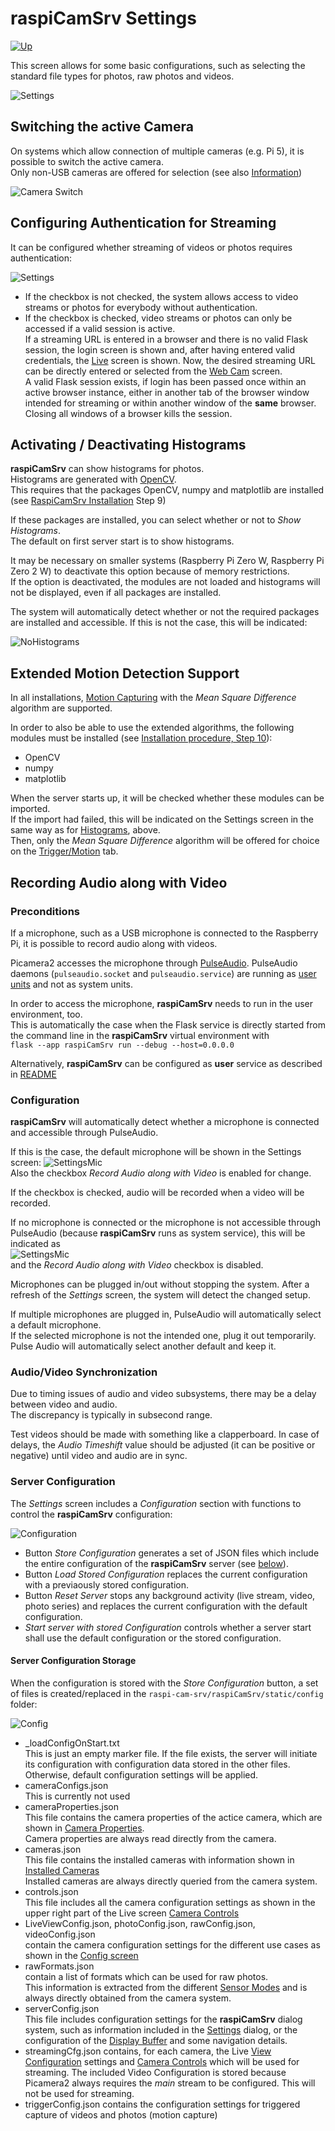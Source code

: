 # raspiCamSrv Settings

[![Up](img/goup.gif)](./UserGuide.md)

This screen allows for some basic configurations, such as selecting the standard file types for photos, raw photos and videos.

![Settings](img/Settings.jpg)

## Switching the active Camera

On systems which allow connection of multiple cameras (e.g. Pi 5), it is possible to switch the active camera.   
Only non-USB cameras are offered for selection (see also [Information](./Information.md#cameras))

![Camera Switch](img/Settings_CamSel.jpg)

## Configuring Authentication for Streaming

It can be configured whether streaming of videos or photos requires authentication:

![Settings](img/Settings_Auth_Streaming.jpg)

- If the checkbox is not checked, the system allows access to video streams or photos for everybody without authentication.
- If the checkbox is checked, video streams or photos can only be accessed if a valid session is active.   
If a streaming URL is entered in a browser and there is no valid Flask session, the login screen is shown and, after having entered valid credentials, the [Live](./LiveScreen.md) screen is shown. Now, the desired streaming URL can be directly entered or selected from the [Web Cam](./Webcam.md) screen.   
A valid Flask session exists, if login has been passed once within an active browser instance, either in another tab of the browser window intended for streaming or within another window of the **same** browser.   
Closing all windows of a browser kills the session. 


## Activating / Deactivating Histograms

**raspiCamSrv** can show histograms for photos.   
Histograms are generated with [OpenCV](https://de.wikipedia.org/wiki/OpenCV).  
This requires that the packages OpenCV, numpy and matplotlib are installed (see [RaspiCamSrv Installation](../README.md#raspicamsrv-installation) Step 9)   


If these packages are installed, you can select whether or not to *Show Histograms*.   
The default on first server start is to show histograms.

It may be necessary on smaller systems (Raspberry Pi Zero W, Raspberry Pi Zero 2 W) to deactivate this option because of memory restrictions.   
If the option is deactivated, the modules are not loaded and histograms will not be displayed, even if all packages are installed.

The system will automatically detect whether or not the required packages are installed and accessible. If this is not the case, this will be indicated:

![NoHistograms](img/Settings_noHistogram.jpg)

## Extended Motion Detection Support

In all installations, [Motion Capturing](./TriggerMotion.md) with the *Mean Square Difference* algorithm are supported.

In order to also be able to use the extended algorithms, the following modules must be installed (see [Installation procedure, Step 10](../README.md#raspicamsrv-installation)):

- OpenCV
- numpy
- matplotlib

When the server starts up, it will be checked whether these modules can be imported.   
If the import had failed, this will be indicated on the Settings screen in the same way as for [Histograms](#activating--deactivating-histograms), above.   
Then, only the *Mean Square Difference* algorithm will be offered  for choice on the [Trigger/Motion](./TriggerMotion.md) tab.

## Recording Audio along with Video

### Preconditions

If a microphone, such as a USB microphone is connected to the Raspberry Pi, it is possible to record audio along with videos.

Picamera2 accesses the microphone through [PulseAudio](https://wiki.archlinux.org/title/PulseAudio).
PulseAudio daemons (```pulseaudio.socket``` and ```pulseaudio.service```) are running as [user units](https://wiki.archlinux.org/title/Systemd/User) and not as system units.

In order to access the microphone, **raspiCamSrv** needs to run in the user environment, too.   
This is automatically the case when the Flask service is directly started from the command line in the **raspiCamSrv** virtual environment with   
```flask --app raspiCamSrv run --debug --host=0.0.0.0```

Alternatively, **raspiCamSrv** can be configured as **user** service as described in [README](../README.md#service-configuration-for-audio-support)

### Configuration

**raspiCamSrv** will automatically detect whether a microphone is connected and accessible through PulseAudio.

If this is the case, the default microphone will be shown in the Settings screen:
![SettingsMic](img/Settings_microphone.jpg)    
Also the checkbox *Record Audio along with Video* is enabled for change.

If the checkbox is checked, audio will be recorded when a video will be recorded.

If no microphone is connected or the microphone is not accessible through PulseAudio (because **raspiCamSrv** runs as system service), this will be indicated as   
![SettingsMic](img/Settings_no_microphone.jpg)    
and the *Record Audio along with Video* checkbox is disabled.

Microphones can be plugged in/out without stopping the system. After a refresh of the *Settings* screen, the system will detect the changed setup.

If multiple microphones are plugged in, PulseAudio will automatically select a default microphone.   
If the selected microphone is not the intended one, plug it out temporarily. Pulse Audio will automatically select another default and keep it.


### Audio/Video Synchronization

Due to timing issues of audio and video subsystems, there may be a delay between video and audio.   
The discrepancy is typically in subsecond range.

Test videos should be made with something like a clapperboard. In case of delays, the *Audio Timeshift* value should be adjusted (it can be positive or negative) until video and audio are in sync.

### Server Configuration

The *Settings* screen includes a *Configuration* section with functions to control the **raspiCamSrv** configuration:

![Configuration](./img/Settings_Config.jpg)

- Button *Store Configuration* generates a set of JSON files which include the entire configuration of the **raspiCamSrv** server (see [below](#configuration-storage)).
- Button *Load Stored Configuration* replaces the current configuration with a previaously stored configuration.
- Button *Reset Server* stops any background activity (live stream, video, photo series) and replaces the current configuration with the default configuration.
- *Start server with stored Configuration* controls whether a server start shall use the default configuration or the stored configuration.

#### Server Configuration Storage

When the configuration is stored with the *Store Configuration* button, a set of files is created/replaced in the ```raspi-cam-srv/raspiCamSrv/static/config``` folder:

![Config](./img/Settings_ConfigStore.jpg)

- _loadConfigOnStart.txt<br>This is just an empty marker file. If the file exists, the server will initiate its configuration with configuration data stored in the other files.<br>Otherwise, default configuration settings will be applied.
- cameraConfigs.json<br>This is currently not used
- cameraProperties.json<br>This file contains the camera properties of the actice camera, which are shown in [Camera Properties](./Information.md#camera-properties).<br>Camera properties are always read directly from the camera.
- cameras.json<br>This file contains the installed cameras with information shown in [Installed Cameras](./Information.md#cameras)<br>Installed cameras are always directly queried from the camera system.
- controls.json<br>This file includes all the camera configuration settings as shown in the upper right part of the Live screen [Camera Controls](./LiveScreen.md#top-right-quarter)
- LiveViewConfig.json, photoConfig.json, rawConfig.json, videoConfig.json<br>contain the camera configuration settings for the different use cases as shown in the [Config screen](./Configuration.md)
- rawFormats.json<br>contain a list of formats which can be used for raw photos.<br>This information is extracted from the different [Sensor Modes](./Information.md#sensor-modes) and is always directly obtained from the camera system.
- serverConfig.json<br>This file includes configuration settings for the **raspiCamSrv** dialog system, such as information included in the [Settings](./Settings.md) dialog, or the configuration of the [Display Buffer](./LiveScreen.md#bottom-left-quarter) and some navigation details.
- streamingCfg.json contains, for each camera, the Live [View Configuration](./Configuration.md) settings and [Camera Controls](./CameraControls.md) which will be used for streaming. The included Video Configuration is stored because Picamera2 always requires the *main* stream to be configured. This will not be used for streaming.
- triggerConfig.json contains the configuration settings for triggered capture of videos and photos (motion capture)
